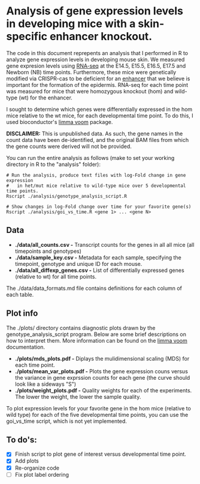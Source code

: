 # Analysis of gene expression levels in developing mice with a skin-specific enhancer knockout.

The code in this document reprepents an analysis that I performed in R to analyze gene expression levels in developing mouse skin. We measured gene expresion levels using [RNA-seq](https://en.wikipedia.org/wiki/RNA-Seq) at the E14.5, E15.5, E16.5, E17.5 and Newborn (NB) time points. Furthermore, these mice were genetically modified via CRISPR-cas to be deficient for an [enhancer](https://en.wikipedia.org/wiki/Enhancer_(genetics)) that we believe is important for the formation of the epidermis. RNA-seq for each time point was measured for mice that were homozygous knockout (hom) and wild-type (wt) for the enhancer.

I sought to determine which genes were differentially expressed in the hom mice relative to the wt mice, for each developmental time point. To do this, I used bioconductor's [limma voom](https://bioconductor.org/packages/release/bioc/vignettes/limma/inst/doc/usersguide.pdf) package. 

**DISCLAIMER:** This is unpublished data. As such, the gene names in the count data have been de-identified, and the original BAM files from which the gene counts were derived will not be provided.


You can run the entire analysis as follows (make to set your working directory in R to the "analysis" folder):
```
# Run the analysis, produce text files with log-Fold change in gene expression
#   in het/mut mice relative to wild-type mice over 5 developmental time points.
Rscript ./analysis/genotype_analysis_script.R

# Show changes in log-Fold change over time for your favorite gene(s)
Rscript ./analysis/goi_vs_time.R <gene 1> ... <gene N>
```

## Data

* **./data/all_counts.csv -** Transcript counts for the genes in all all mice (all timepoints and genotypes)
* **./data/sample_key.csv -** Metadata for each sample, specifying the timepoint, genotype and unique ID for each mouse.
* **./data/all_diffexp_genes.csv -** List of differentially expressed genes (relative to wt) for all time points.

The ./data/data_formats.md file contains definitions for each column of each table.

## Plot info

The ./plots/ directory contains diagnostic plots drawn by the genotype_analysis_script program. Below are some brief descriptions on how to interpret them. More information can be found on the [limma voom](https://bioconductor.org/packages/release/bioc/vignettes/limma/inst/doc/usersguide.pdf) documentation.

* **./plots/mds_plots.pdf -** Diplays the mulidimensional scaling (MDS) for each time point.
* **./plots/mean_var_plots.pdf -** Plots the gene expression couns versus the variance in gene exprssion counts for each gene (the curve should look like a sideways "S")
* **./plots/weight_plots.pdf -** Quality weights for each of the experiments. The lower the weight, the lower the sample quality.

To plot expression levels for your favorite gene in the hom mice \(relative to wild type\) for each of the five developmental time points, you can use the goi\_vs\_time script, which is not yet implemented.

## To do's:

- [x] Finish script to plot gene of interest versus developmental time point.
- [x] Add plots
- [x] Re-organize code
- [ ] Fix plot label ordering
